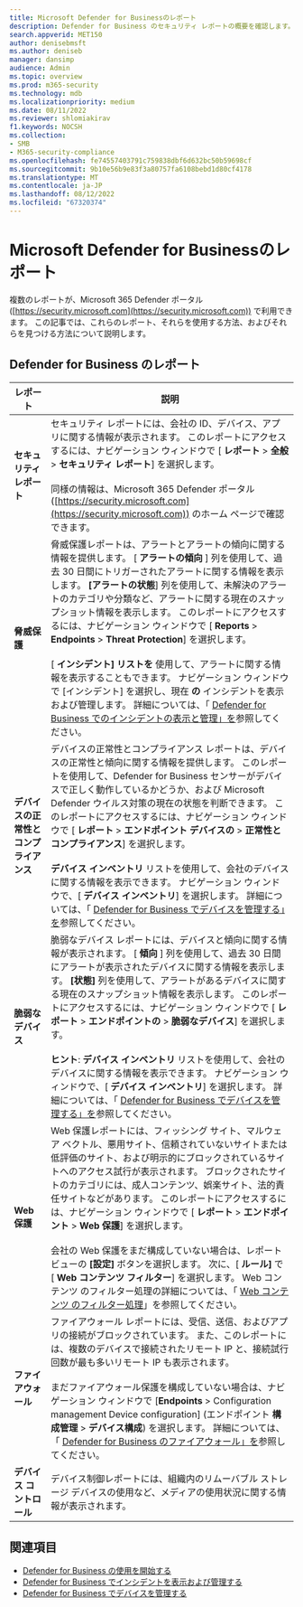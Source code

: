 ```yaml
---
title: Microsoft Defender for Businessのレポート
description: Defender for Business のセキュリティ レポートの概要を確認します。 レポートには、検出された脅威、アラート、脆弱性、デバイスの状態が表示されます。
search.appverid: MET150
author: denisebmsft
ms.author: deniseb
manager: dansimp
audience: Admin
ms.topic: overview
ms.prod: m365-security
ms.technology: mdb
ms.localizationpriority: medium
ms.date: 08/11/2022
ms.reviewer: shlomiakirav
f1.keywords: NOCSH
ms.collection:
- SMB
- M365-security-compliance
ms.openlocfilehash: fe74557403791c759838dbf6d632bc50b59698cf
ms.sourcegitcommit: 9b10e56b9e83f3a80757fa6108bebd1d80cf4178
ms.translationtype: MT
ms.contentlocale: ja-JP
ms.lasthandoff: 08/12/2022
ms.locfileid: "67320374"
---
```

# <a name="reports-in-microsoft-defender-for-business"></a>Microsoft Defender for Businessのレポート

複数のレポートが、Microsoft 365 Defender ポータル ([https://security.microsoft.com](https://security.microsoft.com)) で利用できます。 この記事では、これらのレポート、それらを使用する方法、およびそれらを見つける方法について説明します。

## <a name="reports-in-defender-for-business"></a>Defender for Business のレポート

|レポート  |説明  |
|---------|---------|
| **セキュリティ レポート**  | セキュリティ レポートには、会社の ID、デバイス、アプリに関する情報が表示されます。 このレポートにアクセスするには、ナビゲーション ウィンドウで [ **レポート** > **全般** > **セキュリティ レポート**] を選択します。 <br/><br/>同様の情報は、Microsoft 365 Defender ポータル ([https://security.microsoft.com](https://security.microsoft.com)) のホーム ページで確認できます。 |
| **脅威保護**  | 脅威保護レポートは、アラートとアラートの傾向に関する情報を提供します。 [ **アラートの傾向** ] 列を使用して、過去 30 日間にトリガーされたアラートに関する情報を表示します。 **[アラートの状態**] 列を使用して、未解決のアラートのカテゴリや分類など、アラートに関する現在のスナップショット情報を表示します。 このレポートにアクセスするには、ナビゲーション ウィンドウで [ **Reports** > **Endpoints** > **Threat Protection**] を選択します。 <br/><br/>[ **インシデント] リストを** 使用して、アラートに関する情報を表示することもできます。 ナビゲーション ウィンドウで [インシデント] を選択し、現在 **の** インシデントを表示および管理します。 詳細については、「 [Defender for Business でのインシデントの表示と管理」を](mdb-view-manage-incidents.md)参照してください。 |
| **デバイスの正常性とコンプライアンス** | デバイスの正常性とコンプライアンス レポートは、デバイスの正常性と傾向に関する情報を提供します。 このレポートを使用して、Defender for Business センサーがデバイスで正しく動作しているかどうか、および Microsoft Defender ウイルス対策の現在の状態を判断できます。 このレポートにアクセスするには、ナビゲーション ウィンドウで [ **レポート** > **エンドポイント デバイスの** > **正常性とコンプライアンス**] を選択します。 <br/><br/>**デバイス インベントリ** リストを使用して、会社のデバイスに関する情報を表示できます。 ナビゲーション ウィンドウで、[ **デバイス インベントリ**] を選択します。 詳細については、「 [Defender for Business でデバイスを管理する」を](mdb-manage-devices.md)参照してください。 |
| **脆弱なデバイス** | 脆弱なデバイス レポートには、デバイスと傾向に関する情報が表示されます。 [ **傾向** ] 列を使用して、過去 30 日間にアラートが表示されたデバイスに関する情報を表示します。 **[状態]** 列を使用して、アラートがあるデバイスに関する現在のスナップショット情報を表示します。 このレポートにアクセスするには、ナビゲーション ウィンドウで [ **レポート** > **エンドポイントの** > **脆弱なデバイス**] を選択します。<br/><br/>**ヒント**: **デバイス インベントリ** リストを使用して、会社のデバイスに関する情報を表示できます。 ナビゲーション ウィンドウで、[ **デバイス インベントリ**] を選択します。 詳細については、「 [Defender for Business でデバイスを管理する」を](mdb-manage-devices.md)参照してください。 |
| **Web 保護** | Web 保護レポートには、フィッシング サイト、マルウェア ベクトル、悪用サイト、信頼されていないサイトまたは低評価のサイト、および明示的にブロックされているサイトへのアクセス試行が表示されます。 ブロックされたサイトのカテゴリには、成人コンテンツ、娯楽サイト、法的責任サイトなどがあります。 このレポートにアクセスするには、ナビゲーション ウィンドウで [ **レポート** > **エンドポイント** > **Web 保護**] を選択します。<br/><br/>会社の Web 保護をまだ構成していない場合は、レポート ビューの **[設定]** ボタンを選択します。 次に、[ **ルール]** で [ **Web コンテンツ フィルター**] を選択します。 Web コンテンツ のフィルター処理の詳細については、「 [Web コンテンツ のフィルター処理](../defender-endpoint/web-content-filtering.md)」を参照してください。 |
| **ファイアウォール** | ファイアウォール レポートには、受信、送信、およびアプリの接続がブロックされています。 また、このレポートには、複数のデバイスで接続されたリモート IP と、接続試行回数が最も多いリモート IP も表示されます。 <br/><br/>まだファイアウォール保護を構成していない場合は、ナビゲーション ウィンドウで [**Endpoints** >  Configuration management Device configuration] (エンドポイント **構成管理** > **デバイス構成**) を選択します。 詳細については、「 [Defender for Business のファイアウォール」を](mdb-firewall.md)参照してください。 |
| **デバイス コントロール** | デバイス制御レポートには、組織内のリムーバブル ストレージ デバイスの使用など、メディアの使用状況に関する情報が表示されます。 |


## <a name="see-also"></a>関連項目

- [Defender for Business の使用を開始する](mdb-get-started.md)
- [Defender for Business でインシデントを表示および管理する](mdb-view-manage-incidents.md)
- [Defender for Business でデバイスを管理する](mdb-manage-devices.md)
